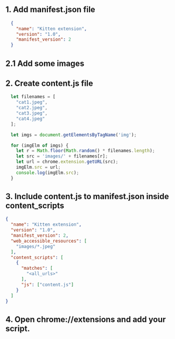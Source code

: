 ## 1. Add manifest.json file
```json
  {
    "name": "Kitten extension",
    "version": "1.0",
    "manifest_version": 2
  }
```
## 2.1 Add some images
## 2. Create content.js file

```js
  let filenames = [
    "cat1.jpeg",
    "cat2.jpeg",
    "cat3.jpeg",
    "cat4.jpeg"
  ];

  let imgs = document.getElementsByTagName('img');

  for (imgElm of imgs) {
    let r = Math.floor(Math.random() * filenames.length);
    let src = 'images/' + filenames[r];
    let url = chrome.extension.getURL(src);
    imgElm.src = url;
    console.log(imgElm.src);
  }

```
## 3. Include content.js to manifest.json inside content_scripts

```json
{
  "name": "Kitten extension",
  "version": "1.0",
  "manifest_version": 2,
  "web_accessible_resources": [
    "images/*.jpeg"
  ],
  "content_scripts": [
    {
      "matches": [
        "<all_urls>"
      ],
      "js": ["content.js"]
    }
  ]
}
```
## 4. Open chrome://extensions and add your script.
